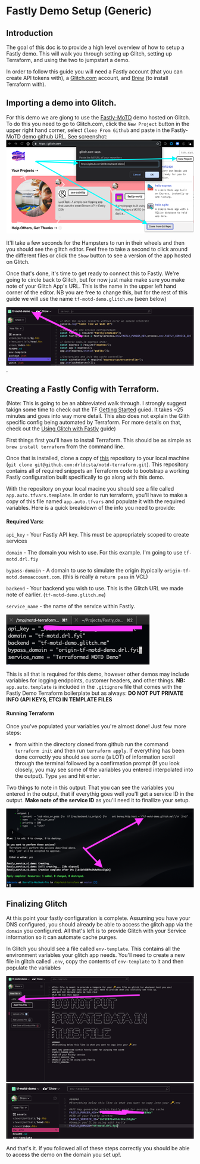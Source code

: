 # Fastly Demo Setup (Generic)

## Introduction
The goal of this doc is to provide a high level overview of how to setup a Fastly demo. This will walk you through setting up Glitch, setting up Terraform, and using the two to jumpstart a demo. 


In order to follow this guide you will need a Fastly account (that you can create API tokens with), a [Glitch.com](https://glitch.com/) account, and [Brew](https://brew.sh/) (to install Terraform with). 

## Importing a demo into Glitch. 
For this demo we are giong to use the [Fastly-MoTD](https://github.com/drldcsta/motd-demo) demo hosted on Glitch. To do this you need to go to Glitch.com, click the `New Project` button in the upper right hand corner, select `Clone From Github` and paste in the Fastly-MoTD demo github URL. See screenshot:
![](./git_import.png)

It'll take a few seconds for the Hampsters to run in their wheels and then you should see the glitch editor. Feel free to take a second to click around the different files or click the `Show` button to see a version of the app hosted on Glitch. 

Once that's done, it's time to get ready to connect this to Fastly. We're going to circle back to Glitch, but for now  just make make sure you make note of your Glitch App's URL. This is the name in the upper left hand corner of the editor. NB you are free to change this, but for the rest of this guide we will use the name `tf-motd-demo.glitch.me`  (seen below)

![](./glitch_name.png). 

## Creating a Fastly Config with Terraform. 

(Note: This is going to be an abbreviated walk through. I strongly suggest takign some time to check out the TF [Getting Started](https://learn.hashicorp.com/terraform/getting-started/install.html) guied. It takes ~25 minutes and goes into way more detail. This also does not explain the Glith specific config being automated by Terraform. For more details on that, check out the [Using Glitch with Fastly](https://github.com/drldcsta/Glitch_tutorial) guide)


First things first you'll have to install Terraform. This should be as simple as `brew install terraform` from the command line. 

Once that is installed, clone a copy of [this](https://github.com/drldcsta/motd-terraform) repository to your local machine (`git clone git@github.com:drldcsta/motd-terraform.git`).  This repository contains all of required snippets an Terraform code to bootstrap a working Fastly configuration built specifically to go along with this demo.  

With the repository on your local macine you should see a file called `app.auto.tfvars.template`. In order to run terraform, you'll have to make a copy of this file named `app.auto.tfvars` and populate it with the required variables. Here is a quick breakdown of the info you need to provide: 

#### Required Vars: 

`api_key` - Your Fastly API key. This must be appropriately scoped to create services

`domain` - The domain you wish to use. For this example. I'm going to use `tf-motd.drl.fiy`

`bypass-domain` - A domain to use to simulate the origin (typically `origin-tf-motd.demoaccount.com`. (this is really a `return pass` in VCL)

`backend` - Your backend you wish to use. This is the Glitch URL we made note of earlier. (`tf-motd-demo.glitch.me`)

`service_name` - the name of the service within Fastly. 

![](./tf_config.png)

This is all that is required for this demo, however other demos may include variables for logging endpoints, customer headers, and other things. **NB:** `app.auto.template` is included in the `.gitignore` file that comes with the Fastly Demo Terraform boilerplate but as always: **DO NOT PUT PRIVATE INFO (API KEYS, ETC) IN TEMPLATE FILES** 

#### Running Terraform 

Once you've populated your variables  you're almost done! Just few more steps: 

* from within the directory cloned from github run the command `terraform init` and then run `terraform apply`. If everything has been done correctly you should see some (a LOT) of information scroll through the terminal followed by a confirmation prompt (If you look closely, you may see some of the variables you entered interpolated into the output). Type `yes` and hit enter. 

Two things to note in this output: That you can see the variables you entered in the output, that if everythig goes well you'll get a service ID in the output. **Make note of the service ID** as you'll need it to finallize your setup. 

![](./tf_apply.png)


## Finalizing Glitch

At this point your fastly configuration is complete. Assuming you have your DNS configured, you should already be able to access the glitch app via the `domain` you configured. All that's left is to provide Glitch with your Service information so it can automate cache purges. 

In Glitch you should see a file called `env-template`. This contains all the environment variables your glitch app needs. You'll need to create a new file in glitch called `.env`, copy the contents of `env-template` to it and then populate the variables

![](./env_template.png)
![](./dot_env.png)

And that's it. If you followed all of these steps correctly you should be able to access the demo on the domain you set up!. 
